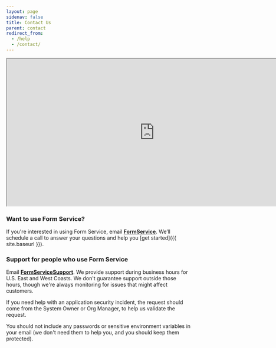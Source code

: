 ```yaml
---
layout: page
sidenav: false
title: Contact Us
parent: contact
redirect_from:
  - /help
  - /contact/
---
```


<iframe width="800" height="400" src="https://docs.google.com/spreadsheets/d/e/2PACX-1vTfIwnoxF-hIa5nQa0uwwI-Dp_iuMarDYLxOW494Og0GLqlXqpN3Ckl9UYvWlTYORTO_Intte3KMxiK/pubhtml?widget=true&amp;headers=false"></iframe>

### Want to use Form Service?

If you're interested in using Form Service, email [**FormService**](mailto:{{site.support_email}}). We’ll schedule a call to answer your questions and help you [get started]({{ site.baseurl }}).


### Support for people who use Form Service


Email [**FormServiceSupport**](mailto:{{site.support_email}}). We provide support during business hours for U.S. East and West Coasts. We don't guarantee support outside those hours, though we're always monitoring for issues that might affect customers.

If you need help with an application security incident, the request should come from the System Owner or Org Manager, to help us validate the request.

You should not include any passwords or sensitive environment variables in your email (we don't need them to help you, and you should keep them protected).
